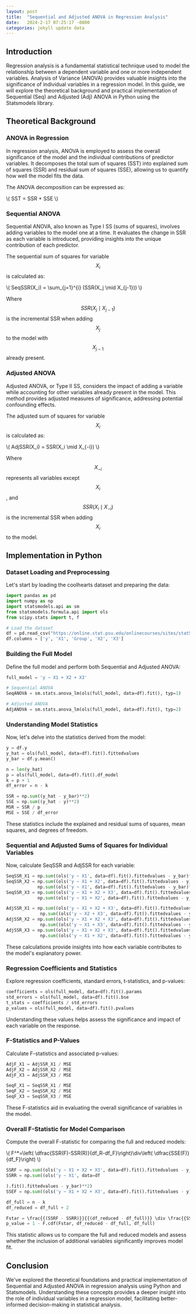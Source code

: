 ```yaml
---
layout: post
title:  "Sequential and Adjusted ANOVA in Regression Analysis"
date:   2024-2-17 07:25:17 -0800
categories: jekyll update data
---
```



## Introduction

Regression analysis is a fundamental statistical technique used to model the relationship between a dependent variable and one or more independent variables. Analysis of Variance (ANOVA) provides valuable insights into the significance of individual variables in a regression model. In this guide, we will explore the theoretical background and practical implementation of Sequential (Seq) and Adjusted (Adj) ANOVA in Python using the Statsmodels library.

## Theoretical Background

### ANOVA in Regression

In regression analysis, ANOVA is employed to assess the overall significance of the model and the individual contributions of predictor variables. It decomposes the total sum of squares (SST) into explained sum of squares (SSR) and residual sum of squares (SSE), allowing us to quantify how well the model fits the data.

The ANOVA decomposition can be expressed as:

\\(
SST = SSR + SSE
\\)	 	

### Sequential ANOVA

Sequential ANOVA, also known as Type I SS (sums of squares), involves adding variables to the model one at a time. It evaluates the change in SSR as each variable is introduced, providing insights into the unique contribution of each predictor.

The sequential sum of squares for variable $$X_i$$ is calculated as:

\\(
SeqSSR(X_i) = \sum_{j=1}^{i} (SSR(X_j \mid X_{j-1}))
\\)

Where $$SSR(X_j \mid X_{j-1})$$ is the incremental SSR when adding $$X_j$$ to the model with $$X_{j-1}$$ already present.



### Adjusted ANOVA

Adjusted ANOVA, or Type II SS, considers the impact of adding a variable while accounting for other variables already present in the model. This method provides adjusted measures of significance, addressing potential confounding effects.

The adjusted sum of squares for variable $$X_i$$ is calculated as:

\\(
AdjSSR(X_i) = SSR(X_i \mid X_{-i})
\\)

Where $$X_{-i}$$ represents all variables except $$X_i$$, and $$SSR(X_i \mid X_{-i})$$ is the incremental SSR when adding $$X_i$$ to the model.

## Implementation in Python

### Dataset Loading and Preprocessing

Let's start by loading the coolhearts dataset and preparing the data:

```python
import pandas as pd
import numpy as np
import statsmodels.api as sm
from statsmodels.formula.api import ols
from scipy.stats import t, f

# Load the dataset
df = pd.read_csv("https://online.stat.psu.edu/onlinecourses/sites/stat501/files/data/coolhearts.txt", sep='\t')
df.columns = ['y', 'X1', 'Group', 'X2', 'X3']
```

### Building the Full Model

Define the full model and perform both Sequential and Adjusted ANOVA:

```python
full_model = 'y ~ X1 + X2 + X3'

# Sequential ANOVA
SeqANOVA = sm.stats.anova_lm(ols(full_model, data=df).fit(), typ=1)

# Adjusted ANOVA
AdjANOVA = sm.stats.anova_lm(ols(full_model, data=df).fit(), typ=2)
```

### Understanding Model Statistics

Now, let's delve into the statistics derived from the model:

```python
y = df.y
y_hat = ols(full_model, data=df).fit().fittedvalues
y_bar = df.y.mean()

n = len(y_hat)
p = ols(full_model, data=df).fit().df_model
k = p + 1
df_error = n - k

SSR = np.sum((y_hat - y_bar)**2)
SSE = np.sum((y_hat - y)**2)
MSR = SSR / p
MSE = SSE / df_error
```

These statistics include the explained and residual sums of squares, mean squares, and degrees of freedom.

### Sequential and Adjusted Sums of Squares for Individual Variables

Now, calculate SeqSSR and AdjSSR for each variable:

```python
SeqSSR_X1 = np.sum((ols('y ~ X1', data=df).fit().fittedvalues - y_bar)**2)
SeqSSR_X2 = np.sum((ols('y ~ X1 + X2', data=df).fit().fittedvalues - y_bar)**2) - \
            np.sum((ols('y ~ X1', data=df).fit().fittedvalues - y_bar)**2)
SeqSSR_X3 = np.sum((ols('y ~ X1 + X2 + X3', data=df).fit().fittedvalues - y_bar)**2) - \
            np.sum((ols('y ~ X1 + X2', data=df).fit().fittedvalues - y_bar)**2)

AdjSSR_X1 = np.sum((ols('y ~ X1 + X2 + X3', data=df).fit().fittedvalues - y_bar)**2) - \
             np.sum((ols('y ~ X2 + X3', data=df).fit().fittedvalues - y_bar)**2)
AdjSSR_X2 = np.sum((ols('y ~ X1 + X2 + X3', data=df).fit().fittedvalues - y_bar)**2) - \
             np.sum((ols('y ~ X1 + X3', data=df).fit().fittedvalues - y_bar)**2)
AdjSSR_X3 = np.sum((ols('y ~ X1 + X2 + X3', data=df).fit().fittedvalues - y_bar)**2) - \
             np.sum((ols('y ~ X1 + X2', data=df).fit().fittedvalues - y_bar)**2)
```

These calculations provide insights into how each variable contributes to the model's explanatory power.

### Regression Coefficients and Statistics

Explore regression coefficients, standard errors, t-statistics, and p-values:

```python
coefficients = ols(full_model, data=df).fit().params
std_errors = ols(full_model, data=df).fit().bse
t_stats = coefficients / std_errors
p_values = ols(full_model, data=df).fit().pvalues
```

Understanding these values helps assess the significance and impact of each variable on the response.

### F-Statistics and P-Values

Calculate F-statistics and associated p-values:

```python
AdjF_X1 = AdjSSR_X1 / MSE
AdjF_X2 = AdjSSR_X2 / MSE
AdjF_X3 = AdjSSR_X3 / MSE

SeqF_X1 = SeqSSR_X1 / MSE
SeqF_X2 = SeqSSR_X2 / MSE
SeqF_X3 = SeqSSR_X3 / MSE
```

These F-statistics aid in evaluating the overall significance of variables in the model.

### Overall F-Statistic for Model Comparison

Compute the overall F-statistic for comparing the full and reduced models:

\\(
F^*=\left( \dfrac{SSR(F)-SSR(R)}{df_R-df_F}\\right)\div\left( \dfrac{SSE(F)}{df_F}\right)
\\)

```python
SSRF = np.sum((ols('y ~ X1 + X2 + X3', data=df).fit().fittedvalues - y_bar)**2)
SSRR = np.sum((ols('y ~ X1', data=df

).fit().fittedvalues - y_bar)**2)
SSEF = np.sum((ols('y ~ X1 + X2 + X3', data=df).fit().fittedvalues - y)**2)

df_full = n - k
df_reduced = df_full + 2

Fstar = \frac{{(SSRF - SSRR)}}{{(df_reduced - df_full)}} \div \frac{{SSEF}}{{df_full}}
p_value = 1 - F.cdf(Fstar, df_reduced - df_full, df_full)
```

This statistic allows us to compare the full and reduced models and assess whether the inclusion of additional variables significantly improves model fit.

## Conclusion

We've explored the theoretical foundations and practical implementation of Sequential and Adjusted ANOVA in regression analysis using Python and Statsmodels. Understanding these concepts provides a deeper insight into the role of individual variables in a regression model, facilitating better-informed decision-making in statistical analysis.